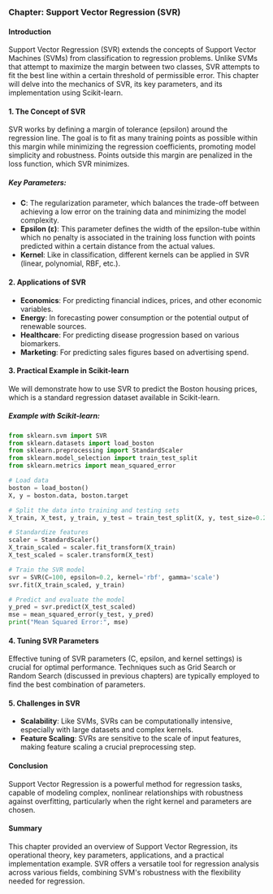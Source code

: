 ### Chapter: Support Vector Regression (SVR)

#### Introduction
Support Vector Regression (SVR) extends the concepts of Support Vector Machines (SVMs) from classification to regression problems. Unlike SVMs that attempt to maximize the margin between two classes, SVR attempts to fit the best line within a certain threshold of permissible error. This chapter will delve into the mechanics of SVR, its key parameters, and its implementation using Scikit-learn.

#### 1. The Concept of SVR
SVR works by defining a margin of tolerance (epsilon) around the regression line. The goal is to fit as many training points as possible within this margin while minimizing the regression coefficients, promoting model simplicity and robustness. Points outside this margin are penalized in the loss function, which SVR minimizes.

##### Key Parameters:
- **C**: The regularization parameter, which balances the trade-off between achieving a low error on the training data and minimizing the model complexity.
- **Epsilon (ε)**: This parameter defines the width of the epsilon-tube within which no penalty is associated in the training loss function with points predicted within a certain distance from the actual values.
- **Kernel**: Like in classification, different kernels can be applied in SVR (linear, polynomial, RBF, etc.).

#### 2. Applications of SVR
- **Economics**: For predicting financial indices, prices, and other economic variables.
- **Energy**: In forecasting power consumption or the potential output of renewable sources.
- **Healthcare**: For predicting disease progression based on various biomarkers.
- **Marketing**: For predicting sales figures based on advertising spend.

#### 3. Practical Example in Scikit-learn
We will demonstrate how to use SVR to predict the Boston housing prices, which is a standard regression dataset available in Scikit-learn.

##### Example with Scikit-learn:
```python
from sklearn.svm import SVR
from sklearn.datasets import load_boston
from sklearn.preprocessing import StandardScaler
from sklearn.model_selection import train_test_split
from sklearn.metrics import mean_squared_error

# Load data
boston = load_boston()
X, y = boston.data, boston.target

# Split the data into training and testing sets
X_train, X_test, y_train, y_test = train_test_split(X, y, test_size=0.2, random_state=42)

# Standardize features
scaler = StandardScaler()
X_train_scaled = scaler.fit_transform(X_train)
X_test_scaled = scaler.transform(X_test)

# Train the SVR model
svr = SVR(C=100, epsilon=0.2, kernel='rbf', gamma='scale')
svr.fit(X_train_scaled, y_train)

# Predict and evaluate the model
y_pred = svr.predict(X_test_scaled)
mse = mean_squared_error(y_test, y_pred)
print("Mean Squared Error:", mse)
```

#### 4. Tuning SVR Parameters
Effective tuning of SVR parameters (C, epsilon, and kernel settings) is crucial for optimal performance. Techniques such as Grid Search or Random Search (discussed in previous chapters) are typically employed to find the best combination of parameters.

#### 5. Challenges in SVR
- **Scalability**: Like SVMs, SVRs can be computationally intensive, especially with large datasets and complex kernels.
- **Feature Scaling**: SVRs are sensitive to the scale of input features, making feature scaling a crucial preprocessing step.

#### Conclusion
Support Vector Regression is a powerful method for regression tasks, capable of modeling complex, nonlinear relationships with robustness against overfitting, particularly when the right kernel and parameters are chosen.

#### Summary
This chapter provided an overview of Support Vector Regression, its operational theory, key parameters, applications, and a practical implementation example. SVR offers a versatile tool for regression analysis across various fields, combining SVM's robustness with the flexibility needed for regression.